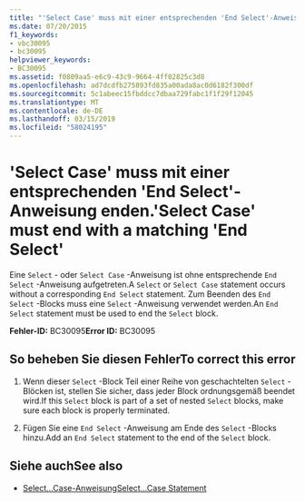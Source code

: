 ```yaml
---
title: "'Select Case' muss mit einer entsprechenden 'End Select'-Anweisung enden."
ms.date: 07/20/2015
f1_keywords:
- vbc30095
- bc30095
helpviewer_keywords:
- BC30095
ms.assetid: f0809aa5-e6c9-43c9-9664-4ff02825c3d8
ms.openlocfilehash: ad7dcdfb275893fd835a00ada8ac0d6182f300df
ms.sourcegitcommit: 5c1abeec15fbddcc7dbaa729fabc1f1f29f12045
ms.translationtype: MT
ms.contentlocale: de-DE
ms.lasthandoff: 03/15/2019
ms.locfileid: "58024195"
---
```

# <a name="select-case-must-end-with-a-matching-end-select"></a><span data-ttu-id="fa88f-102">'Select Case' muss mit einer entsprechenden 'End Select'-Anweisung enden.</span><span class="sxs-lookup"><span data-stu-id="fa88f-102">'Select Case' must end with a matching 'End Select'</span></span>
<span data-ttu-id="fa88f-103">Eine `Select` - oder `Select Case` -Anweisung ist ohne entsprechende `End Select` -Anweisung aufgetreten.</span><span class="sxs-lookup"><span data-stu-id="fa88f-103">A `Select` or `Select Case` statement occurs without a corresponding `End Select` statement.</span></span> <span data-ttu-id="fa88f-104">Zum Beenden des `End Select` -Blocks muss eine `Select` -Anweisung verwendet werden.</span><span class="sxs-lookup"><span data-stu-id="fa88f-104">An `End Select` statement must be used to end the `Select` block.</span></span>  
  
 <span data-ttu-id="fa88f-105">**Fehler-ID:** BC30095</span><span class="sxs-lookup"><span data-stu-id="fa88f-105">**Error ID:** BC30095</span></span>  
  
## <a name="to-correct-this-error"></a><span data-ttu-id="fa88f-106">So beheben Sie diesen Fehler</span><span class="sxs-lookup"><span data-stu-id="fa88f-106">To correct this error</span></span>  
  
1.  <span data-ttu-id="fa88f-107">Wenn dieser `Select` -Block Teil einer Reihe von geschachtelten `Select` -Blöcken ist, stellen Sie sicher, dass jeder Block ordnungsgemäß beendet wird.</span><span class="sxs-lookup"><span data-stu-id="fa88f-107">If this `Select` block is part of a set of nested `Select` blocks, make sure each block is properly terminated.</span></span>  
  
2.  <span data-ttu-id="fa88f-108">Fügen Sie eine `End Select` -Anweisung am Ende des `Select` -Blocks hinzu.</span><span class="sxs-lookup"><span data-stu-id="fa88f-108">Add an `End Select` statement to the end of the `Select` block.</span></span>  
  
## <a name="see-also"></a><span data-ttu-id="fa88f-109">Siehe auch</span><span class="sxs-lookup"><span data-stu-id="fa88f-109">See also</span></span>

- [<span data-ttu-id="fa88f-110">Select...Case-Anweisung</span><span class="sxs-lookup"><span data-stu-id="fa88f-110">Select...Case Statement</span></span>](../../visual-basic/language-reference/statements/select-case-statement.md)
